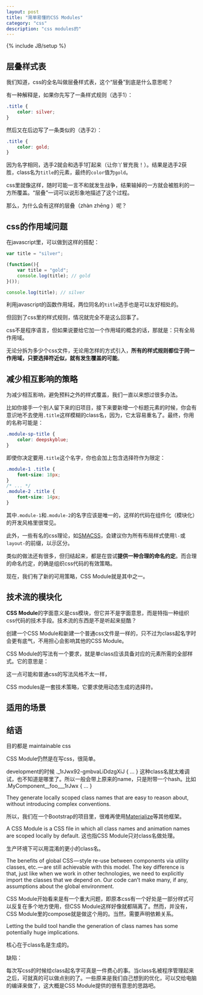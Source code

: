 ```yaml
---
layout: post
title: "简单易懂的CSS Modules"
category: "css"
description: "css modules的"
---
```

{% include JB/setup %}

## 层叠样式表 ##

我们知道，css的全名叫做层叠样式表，这个“层叠”到底是什么意思呢？

有一种解释是，如果你先写了一条样式规则（选手1）：

~~~css
.title {
    color: silver;
}
~~~

然后又在后边写了一条类似的（选手2）：

~~~css
.title {
    color: gold;
}
~~~

因为名字相同，选手2就会和选手1打起来（让你丫冒充我！）。结果是选手2获胜，class名为`title`的元素，最终的`color`值为`gold`。

css里就像这样，随时可能一言不和就发生战争，结果输掉的一方就会被胜利的一方所覆盖。“层叠”一词可以说形象地描述了这个过程。

那么，为什么会有这样的层叠（zhàn zhēng ）呢？

## css的作用域问题 ##

在javascript里，可以做到这样的搭配：

~~~javascript
var title = "silver";

(function(){
    var title = "gold";
    console.log(title); // gold
}());

console.log(title); // silver
~~~

利用javascript的函数作用域，两位同名的`title`选手也是可以友好相处的。

但回到了css里的样式规则，情况就完全不是这么回事了。

css不是程序语言，但如果说要给它加一个作用域的概念的话，那就是：只有全局作用域。

无论分拆为多少个css文件，无论用怎样的方式引入，**所有的样式规则都位于同一作用域，只要选择符近似，就有发生覆盖的可能**。

## 减少相互影响的策略 ##

为减少相互影响，避免预料之外的样式覆盖，我们一直以来想过很多办法。

比如你接手一个别人留下来的旧项目，接下来要新增一个标题元素的时候，你会有意识地不去使用`.title`这样模糊的class名，因为，它太容易重名了。最终，你用的名称可能是：

~~~css
.module-sp-title {
    color: deepskyblue;
}
~~~

即使你决定要用`.title`这个名字，你也会加上包含选择符作为限定：

~~~css
.module-1 .title { 
    font-size: 18px;
}
/* ... */
.module-2 .title {
    font-size: 14px;
}
~~~

其中`.module-1`和`.module-2`的名字应该是唯一的，这样的代码在组件化（模块化）的开发风格里很常见。

此外，一些有名的css理论，如[SMACSS][SMACSS]，会建议你为所有布局样式使用`l-`或`layout-`的前缀，以示区分。

类似的做法还有很多，但归结起来，都是在尝试**提供一种合理的命名约定**。而合理的命名约定，的确是组织css代码的有效策略。

现在，我们有了新的可用策略，CSS Module就是其中之一。

## 技术流的模块化 ##

**CSS Module**的字面意义是css模块，但它并不是字面意思，而是特指一种组织css代码的技术手段。技术流的东西是不是听起来挺酷？

创建一个CSS Module和新建一个普通css文件是一样的，只不过为class起名字时会更有底气，不用担心会影响其他的CSS Module。



CSS Module的写法有一个要求，就是单class应该具备对应的元素所需的全部样式。它的意思是：

这一点可能和普通css的写法风格不太一样，


CSS modules是一套技术策略，它要求使用动态生成的选择符。

## 适用的场景 ##



## 结语 ##

目的都是 maintainable css

CSS Module仍然是在写css，很简单。

development的时候  ._1rJwx92-gmbvaLiDdzgXiJ { … } 这种class名就太难调试，也不知道是哪里了。所以一般会带上原来的name，只是附带一个hash。比如
.MyComponent__foo___1rJwx { … }

They generate locally scoped class names that are easy to reason about, without introducing complex conventions.


所以，我们在一个Bootstrap的项目里，很难再使用[Materialize][Materialize]等其他框架。

A CSS Module is a CSS file in which all class names and animation names are scoped locally by default. 这也指CSS Module只对class名做处理。

生产环境下可以用混淆的更小的class名。

The benefits of global CSS — style re-use between components via utility classes, etc. — are still achievable with this model. The key difference is that, just like when we work in other technologies, we need to explicitly import the classes that we depend on. Our code can’t make many, if any, assumptions about the global environment.

CSS Module开始看来是有一个重大问题，即原本css有一个好处是一部分样式可以反复在多个地方使用，但CSS Module这样好像就都隔离了。然而，并没有，CSS Module里的compose就是做这个用的。当然，需要声明依赖关系。

Letting the build tool handle the generation of class names has some potentially huge implications.

核心在于class名是生成的。

缺陷：

每次写css的时候给class起名字可真是一件费心的事。当class名被程序管理起来之后，可就真的可以做点别的了。一些原来是我们自己想到的优化，可以交给电脑的编译来做了，这大概是CSS Module提供的很有意思的思路吧。

[img_blending_modes_in_photoshop]: {{POSTS_IMG_PATH}}/201601/blending_modes_in_photoshop.png "web混合模式"

[Materialize]: http://materializecss.com/ "Materialize"
[SMACSS]: https://smacss.com/ "Home - Scalable and Modular Architecture for CSS"
